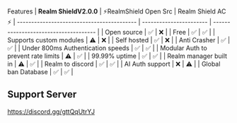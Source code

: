 
Features
| **Realm ShieldV2.0.0**                     | ⚡RealmShield Open Src  |  Realm Shield AC ⚡ 
| ------------------------------------------ | ----------------------- | ------------------------------------- |
| Open source                                | ✅                      | ❌                                   |
| Free                                       | ✅                      | ✅                                   |
| Supports custom modules                    | ⚠️                      | ❌                                   |
| Self hosted                                | ✅                      | ❌                                   |
| Anti Crasher                               | ✅                      | ✅                                   |
| Under 800ms Authentication speeds          | ✅                      | ✅                                   |
| Modular Auth to prevent rate limits        | ⚠️                      | ✅                                   |
| 99.99% uptime                              | ✅                      | ✅                                   |
| Realm manager built in                     | ⚠️                      | ✅                                   |
| Realm to discord                           | ✅                      | ✅                                   |
| AI Auth support                            | ❌                      | ⚠️                                   |
| Global ban Database                        | ✅                      | ✅                                   |


Support Server
-------------------
https://discord.gg/gttQqUtrYJ
